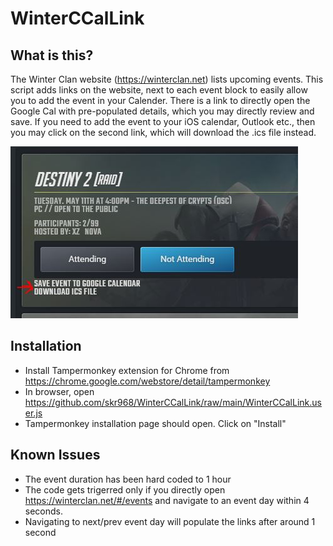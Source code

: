 # WinterCCalLink

## What is this?
The Winter Clan website (https://winterclan.net) lists upcoming events. This script adds links on the website, next to each event block to easily allow you to add the event in your Calender. There is a link to directly open the Google Cal with pre-populated details, which you may directly review and save. If you need to add the event to your iOS calendar, Outlook etc., then you may click on the second link, which will download the .ics file instead.

![Add event to calendar example](screenshot.jpg)


## Installation
* Install Tampermonkey extension for Chrome from https://chrome.google.com/webstore/detail/tampermonkey
* In browser, open https://github.com/skr968/WinterCCalLink/raw/main/WinterCCalLink.user.js
*  Tampermonkey installation page should open. Click on "Install"

## Known Issues
* The event duration has been hard coded to 1 hour
* The code gets trigerred only if you directly open https://winterclan.net/#/events and navigate to an event day within 4 seconds.
* Navigating to next/prev event day will populate the links after around 1 second
